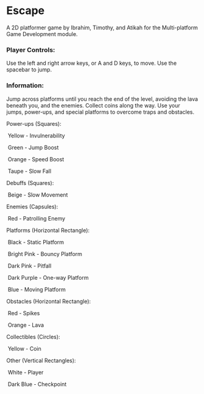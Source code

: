 # Escape

A 2D platformer game by Ibrahim, Timothy, and Atikah for the Multi-platform Game Development module.

### Player Controls:

Use the left and right arrow keys, or A and D keys, to move. Use the spacebar to jump. 

### Information:

Jump across platforms until you reach the end of the level, avoiding the lava beneath you, and the enemies. Collect coins along the way. Use your jumps, power-ups, and special platforms to overcome traps and obstacles. 

Power-ups (Squares):

​		Yellow - Invulnerability

​		Green - Jump Boost

​		Orange - Speed Boost

​		Taupe - Slow Fall

Debuffs (Squares):

​		Beige - Slow Movement

Enemies (Capsules):

​		Red - Patrolling Enemy

Platforms (Horizontal Rectangle):

​		Black - Static Platform

​		Bright Pink - Bouncy Platform

​		Dark Pink - Pitfall

​		Dark Purple - One-way Platform

​		Blue - Moving Platform

Obstacles (Horizontal Rectangle):

​		Red - Spikes

​		Orange - Lava

Collectibles (Circles):

​		Yellow - Coin

Other (Vertical Rectangles):

​		White - Player

​		Dark Blue - Checkpoint

